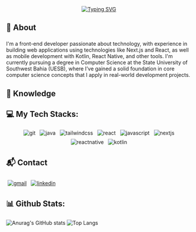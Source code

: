 <div align="center">
<a href="https://git.io/typing-svg"><img src="https://readme-typing-svg.demolab.com?font=Fira+Code&size=24&pause=1000&color=006C8D&background=FFFFFF00&center=true&vCenter=true&width=435&lines=Hi%2C+I'm+Jo%C3%A3o+Vitor;I'm+a+computer+science+student" alt="Typing SVG" /></a>
</div>

###

<h2 align="left">📌 About</h2>

###

I'm a front-end developer passionate about technology, with experience in building web applications using technologies like Next.js and React, as well as mobile development with Kotlin, React Native, and other tools. I'm currently pursuing a degree in Computer Science at the State University of Southwest Bahia (UESB), where I’ve gained a solid foundation in core computer science concepts that I apply in real-world development projects.

<h2 align="left">🧠 Knowledge</h2>

###

<h2 align="left">💻 My Tech Stacks:</h2>

<div align="center">
  <img src="https://img.shields.io/badge/git-%23F05033.svg?style=for-the-badge&logo=git&logoColor=white" alt="git" style="vertical-align:top; margin:4px">
  <img src="https://img.shields.io/badge/java-%23ED8B00.svg?style=for-the-badge&logo=openjdk&logoColor=white" alt="java" style="vertical-align:top; margin:4px">
  <img src="https://img.shields.io/badge/tailwindcss-%2338B2AC.svg?style=for-the-badge&logo=tailwind-css&logoColor=white" alt="tailwindcss" style="vertical-align:top; margin:4px">
  <img src="https://img.shields.io/badge/react-%2320232a.svg?style=for-the-badge&logo=react&logoColor=%2361DAFB" alt="react" style="vertical-align:top; margin:4px">
  <img src="https://img.shields.io/badge/javascript-%23323330.svg?style=for-the-badge&logo=javascript&logoColor=%23F7DF1E" alt="javascript" style="vertical-align:top; margin:4px">
  <img src="https://img.shields.io/badge/Next-black?style=for-the-badge&logo=next.js&logoColor=white" alt="nextjs" style="vertical-align:top; margin:4px">
  <img src="https://img.shields.io/badge/react_native-%2320232a.svg?style=for-the-badge&logo=react&logoColor=%2361DAFB" alt="reactnative" style="vertical-align:top; margin:4px">
  <img src="https://img.shields.io/badge/kotlin-%237F52FF.svg?style=for-the-badge&logo=kotlin&logoColor=white" alt="kotlin" style="vertical-align:top; margin:4px">
</div>

###

<h2 align="left">📬 Contact</h2>

###

<a href="mailto:jvcangussubo@gmail.com"><img src="https://img.shields.io/badge/Gmail-D14836?style=for-the-badge&logo=gmail&logoColor=white" alt="gmail" style="vertical-align:top; margin:4px"></a>
<a href="https://www.linkedin.com/in/jvcangussu/" target="_blank"><img src="https://img.shields.io/badge/LinkedIn-0077B5?style=for-the-badge&logo=linkedin&logoColor=white" alt="linkedin" style="vertical-align:top; margin:4px"></a>

<h2 align="left">📊 Github Stats:</h3>

###

![Anurag's GitHub stats](https://github-readme-stats.vercel.app/api?username=jvcangussu&show_icons=true&theme=algolia)
![Top Langs](https://github-readme-stats.vercel.app/api/top-langs/?username=jvcangussu&layout=compact&theme=algolia)
